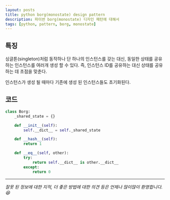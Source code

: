 ```yaml
---
layout: posts
title: python borg(monostate) design pattern
description: 파이썬 borg(monostate) 디자인 패턴에 대해서
tags: [python, pattern, borg, monostate]
---
```

## 특징
싱글톤(singleton)처럼 동작하나 단 하나의 인스턴스를 갖는 대신,
동일한 상태를 공유하는 인스턴스를 여러개 생성 할 수 있다.
즉, 인스턴스 ID를 공유하는 대신 상태를 공유하는 데 초점을 맞춘다.

인스턴스가 생성 될 때마다 기존에 생성 된 인스턴스들도 초기화된다.  
## 코드
```python
class Borg:
    _shared_state = {}

    def __init__(self):
        self.__dict__ = self._shared_state

    def __hash__(self):
        return 1

    def __eq__(self, other):
        try:
            return self.__dict__ is other.__dict__
        except:
            return 0
```

***

*잘못 된 정보에 대한 지적, 더 좋은 방법에 대한 의견 등은 언제나 많이많이 환영합니다.😆*
